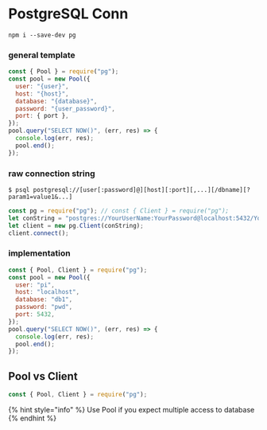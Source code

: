 # PostgreSQL Conn

```
npm i --save-dev pg
```

### general template

```javascript
const { Pool } = require("pg");
const pool = new Pool({
  user: "{user}",
  host: "{host}",
  database: "{database}",
  password: "{user_password}",
  port: { port },
});
pool.query("SELECT NOW()", (err, res) => {
  console.log(err, res);
  pool.end();
});
```

### raw connection string

```
$ psql postgresql://[user[:password]@][host][:port][,...][/dbname][?param1=value1&...]
```

```javascript
const pg = require("pg"); // const { Client } = require("pg");
let conString = "postgres://YourUserName:YourPassword@localhost:5432/YourDatabase";
let client = new pg.Client(conString);
client.connect();
```

### implementation

```javascript
const { Pool, Client } = require("pg");
const pool = new Pool({
  user: "pi",
  host: "localhost",
  database: "db1",
  password: "pwd",
  port: 5432,
});
pool.query("SELECT NOW()", (err, res) => {
  console.log(err, res);
  pool.end();
});
```

## Pool vs Client

```javascript
const { Pool, Client } = require("pg");
```

{% hint style="info" %}
Use Pool if you expect multiple access to database
{% endhint %}
